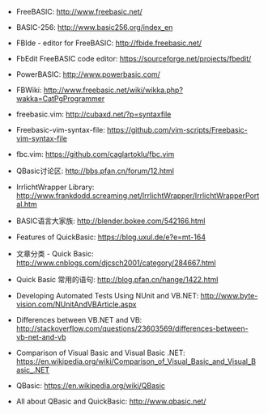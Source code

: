 * FreeBASIC: http://www.freebasic.net/
* BASIC-256: http://www.basic256.org/index_en
* FBIde - editor for FreeBASIC: http://fbide.freebasic.net/
* FbEdit FreeBASIC code editor: https://sourceforge.net/projects/fbedit/
* PowerBASIC: http://www.powerbasic.com/
* FBWiki: http://www.freebasic.net/wiki/wikka.php?wakka=CatPgProgrammer

* freebasic.vim: http://cubaxd.net/?p=syntaxfile
* Freebasic-vim-syntax-file: https://github.com/vim-scripts/Freebasic-vim-syntax-file
* fbc.vim: https://github.com/caglartoklu/fbc.vim

* QBasic讨论区: http://bbs.pfan.cn/forum/12.html

* IrrlichtWrapper Library: http://www.frankdodd.screaming.net/IrrlichtWrapper/IrrlichtWrapperPortal.htm

* BASIC语言大家族: http://blender.bokee.com/542166.html

* Features of QuickBasic: https://blog.uxul.de/e?e=mt-164

* 文章分类 - Quick Basic: http://www.cnblogs.com/djcsch2001/category/284667.html
* Quick Basic 常用的语句: http://blog.pfan.cn/hange/1422.html
* Developing Automated Tests Using NUnit and VB.NET: http://www.byte-vision.com/NUnitAndVBArticle.aspx
* Differences between VB.NET and VB: http://stackoverflow.com/questions/23603569/differences-between-vb-net-and-vb
* Comparison of Visual Basic and Visual Basic .NET: https://en.wikipedia.org/wiki/Comparison_of_Visual_Basic_and_Visual_Basic_.NET
* QBasic: https://en.wikipedia.org/wiki/QBasic

* All about QBasic and QuickBasic: http://www.qbasic.net/
